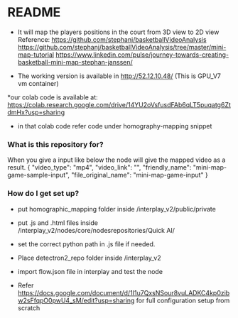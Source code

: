 # README #

* It will map the players positions in the court from 3D view to 2D view 
Reference: 
https://github.com/stephanj/basketballVideoAnalysis
https://github.com/stephanj/basketballVideoAnalysis/tree/master/mini-map-tutorial
https://www.linkedin.com/pulse/journey-towards-creating-basketball-mini-map-stephan-janssen/

* The working version is available in http://52.12.10.48/
(This is GPU_V7 vm container) 

*our colab code is available at: https://colab.research.google.com/drive/14YU2oVsfusdFAb6qLT5puqatg6ZtdmHx?usp=sharing
* in that colab code refer code under homography-mapping snippet



### What is this repository for? ###

When you give a input like below the node will give the mapped video as a result.
{
    "video_type": "mp4",
    "video_link": "",
    "friendly_name": "mini-map-game-sample-input",
    "file_original_name": "mini-map-game-input"
}

### How do I get set up? ###
* put homographic_mapping folder inside /interplay_v2/public/private
* put .js and .html files inside /interplay_v2/nodes/core/nodesrepositories/Quick AI/
* set the correct python path in .js file if needed.
* Place detectron2_repo folder inside /interplay_v2
* import flow.json file in interplay and test the node

* Refer https://docs.google.com/document/d/1I1u7QxsNSour8vuLADKC4kp0zibw2sFfqpO0pwU4_sM/edit?usp=sharing
for full configuration setup from scratch